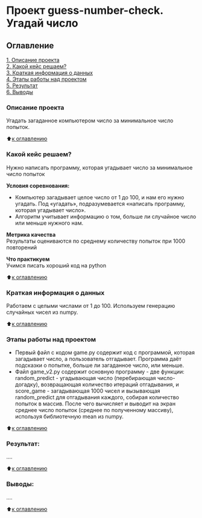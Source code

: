 # Проект guess-number-check. Угадай число

## Оглавление  
[1. Описание проекта](https://github.com/kridiner/sf_data_science/blob/main/guess-number-task/README.md#Описание-проекта)  
[2. Какой кейс решаем?](https://github.com/kridiner/sf_data_science/blob/main/guess-number-task/README.md#Какой-кейс-решаем)  
[3. Краткая информация о данных](https://github.com/kridiner/sf_data_science/blob/main/guess-number-task/README.md#Краткая-информация-о-данных)  
[4. Этапы работы над проектом](https://github.com/kridiner/sf_data_science/blob/main/guess-number-task/README.md#Этапы-работы-над-проектом)  
[5. Результат](https://github.com/kridiner/sf_data_science/blob/main/guess-number-task/README.md#Результат)    
[6. Выводы](https://github.com/kridiner/sf_data_science/blob/main/guess-number-task/README.md#Выводы) 

### Описание проекта    
Угадать загаданное компьютером число за минимальное число попыток.

:arrow_up:[к оглавлению](https://github.com/kridiner/sf_data_science/blob/main/guess-number-task/README.md#Оглавление)


### Какой кейс решаем?    
Нужно написать программу, которая угадывает число за минимальное число попыток

**Условия соревнования:**  
- Компьютер загадывает целое число от 1 до 100, и нам его нужно угадать. Под «угадать», подразумевается «написать программу, которая угадывает число».
- Алгоритм учитывает информацию о том, больше ли случайное число или меньше нужного нам.

**Метрика качества**     
Результаты оцениваются по среднему количеству попыток при 1000 повторений

**Что практикуем**     
Учимся писать хороший код на python

:arrow_up:[к оглавлению](https://github.com/kridiner/sf_data_science/blob/main/guess-number-task/README.md#Оглавление)

### Краткая информация о данных
Работаем с целыми числами от 1 до 100. Используем генерацию случайных чисел из numpy. 
  
:arrow_up:[к оглавлению](https://github.com/kridiner/sf_data_science/blob/main/guess-number-task/README.md#Оглавление)


### Этапы работы над проектом  
- Первый файл с кодом game.py содержит код с программой, которая загадывает число, а пользователь отгадывает. Программа даёт подсказки о попытке, больше ли загаданное число, или меньше.
- Файл game_v2.py содержит основную программу - две функции: random_predict - угадывающая число (перебирающая число-догадку), возвращающая количество итераций отгадывания, и score_game - загадывающая 1000 чисел и вызывающая random_predict для отгадывания каждого, собирая количество попыток в массив. После чего вычисляет и выводит на экран среднее число попыток (среднее по полученному массиву), используя библиотечную mean из numpy.


:arrow_up:[к оглавлению](https://github.com/kridiner/sf_data_science/blob/main/guess-number-task/README.md#Оглавление)


### Результат:  
....

:arrow_up:[к оглавлению](https://github.com/kridiner/sf_data_science/blob/main/guess-number-task/README.md#Оглавление)


### Выводы:  
....

:arrow_up:[к оглавлению](https://github.com/kridiner/sf_data_science/blob/main/guess-number-task/README.md#Оглавление)
